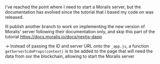 I've reached the point where I need to start a Moralis server, but the documentation has evolved since the tutorial that I based my code on was released.

Ill publish another branch to work on implementing the new version of Moralis' server following their documentation only, and skip this part of the tutorial
https://docs.moralis.io/docs/nextjs-dapp

-> Instead of passing the ID and server URL onto the `_app.js`, a function `getServerSideProps(context)` is to be added to the page that will need the data from our the blockchain, allowing to start the Moralis server
